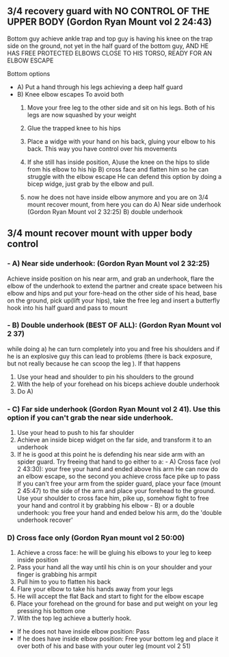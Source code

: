 ## 3/4 recovery guard with NO CONTROL OF THE UPPER BODY (Gordon Ryan Mount vol 2 24:43)
Bottom guy achieve ankle trap and top guy is having his knee on the trap side on the ground, not yet in the half guard of the bottom guy, AND HE HAS FREE PROTECTED ELBOWS CLOSE TO HIS TORSO, READY FOR AN ELBOW ESCAPE

Bottom options
 - A) Put a hand through his legs achieving a deep half guard
 - B) Knee elbow escapes
   To avoid both 
     1. Move your free leg to the other side and sit on his legs. Both of his legs are now squashed by your weight
     2. Glue the trapped knee to his hips
     3. Place a widge with your hand on his back, gluing your elbow to his back. This way you have control over his movements

     5. If she still has inside position,
        A)use the knee on the hips to slide from his elbow to his hip
        B) cross face and flatten him so he can struggle with the elbow escape
        He can defend this option by doing a bicep widge, just grab by the elbow and pull.
     6. now he does not have inside elbow anymore and you are on 3/4 mount recover mount, from here you can do
      A) Near side underhook (Gordon Ryan Mount vol 2 32:25)
      B) double underhook

## 3/4 mount recover mount with upper body control

### - A) Near side underhook: (Gordon Ryan Mount vol 2 32:25) 
   Achieve inside position on his near arm, and grab an underhook, flare the elbow of the underhook to extend the partner and create space between his elbow and hips and put your fore-head on the other side of his head, base on the ground, pick up(lift your hips), take the free leg and insert a butterfly hook into his half guard and pass to mount

### - B) Double underhook (BEST OF ALL): (Gordon Ryan Mount vol 2 37) 
  while doing a) he can turn completely into you and free his shoulders and if he is an explosive guy this can lead to problems (there is back exposure, but not really because he can scoop the leg ). If that happens
   1. Use your head and shoulder to pin his shoulders to the ground
   2. With the help of your forehead on his biceps achieve double underhook
   3. Do A)
   
### - C) Far side underhook (Gordon Ryan Mount vol 2 41). Use this option if you can't grab the near side underhook.

  1. Use your head to push to his far shoulder
  2. Achieve an inside bicep widget on the far side, and transform it to an underhook
  3. If he is good at this point he is defending his near side arm with an spider guard. 
     Try freeing that hand to go either to a:
          - A) Cross face (vol 2 43:30): your free your hand and ended above his arm
               He can now do an elbow escape, so the second you achieve cross face pike up to pass
               If you can't free your arm from the spider guard, place  your face (mount 2 45:47) to the side of the arm and place your forehead to the ground. Use your shoulder to cross face him, pike up, somehow fight to free your hand and control it by grabbing his elbow
          - B) or a double underhook: you free your hand and ended below his arm, do the 'double underhook recover'

### D) Cross face only (Gordon Ryan mount vol 2 50:00)
  1. Achieve a cross face: he will be gluing his elbows to your leg to keep inside position
  2. Pass your hand all the way until his chin is on your shoulder and your finger is grabbing his armpit
  3. Pull him to you to flatten his back
  4. Flare your elbow to take his hands away from your legs
  5. He will accept the flat Back and start to fight for the elbow escape
  6. Place your forehead on the ground for base and put weight on your leg pressing his bottom one
  7. With the top leg achieve a butterly hook.
  
  - If he does not have inside elbow position:
     Pass
  - If he does have inside elbow position: 
     Free your bottom leg and place it over both of his and base with your outer leg (mount vol 2 51)
